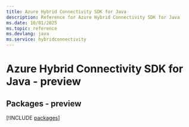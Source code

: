 ```yaml
---
title: Azure Hybrid Connectivity SDK for Java
description: Reference for Azure Hybrid Connectivity SDK for Java
ms.date: 10/01/2025
ms.topic: reference
ms.devlang: java
ms.service: hybridconnectivity
---
```

# Azure Hybrid Connectivity SDK for Java - preview
## Packages - preview
[!INCLUDE [packages](hybrid-connectivity-index.md)]